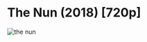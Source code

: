 # The Nun (2018) [720p]


![the nun](https://user-images.githubusercontent.com/32939845/49292344-50633a80-f4ad-11e8-9da6-2fba029b7ab3.jpg)
